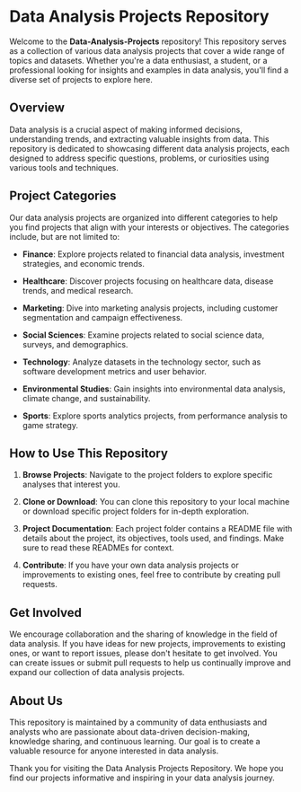 # Data Analysis Projects Repository

Welcome to the **Data-Analysis-Projects** repository! This repository serves as a collection of various data analysis projects that cover a wide range of topics and datasets. Whether you're a data enthusiast, a student, or a professional looking for insights and examples in data analysis, you'll find a diverse set of projects to explore here.

## Overview

Data analysis is a crucial aspect of making informed decisions, understanding trends, and extracting valuable insights from data. This repository is dedicated to showcasing different data analysis projects, each designed to address specific questions, problems, or curiosities using various tools and techniques.

## Project Categories

Our data analysis projects are organized into different categories to help you find projects that align with your interests or objectives. The categories include, but are not limited to:

- **Finance**: Explore projects related to financial data analysis, investment strategies, and economic trends.

- **Healthcare**: Discover projects focusing on healthcare data, disease trends, and medical research.

- **Marketing**: Dive into marketing analysis projects, including customer segmentation and campaign effectiveness.

- **Social Sciences**: Examine projects related to social science data, surveys, and demographics.

- **Technology**: Analyze datasets in the technology sector, such as software development metrics and user behavior.

- **Environmental Studies**: Gain insights into environmental data analysis, climate change, and sustainability.

- **Sports**: Explore sports analytics projects, from performance analysis to game strategy.

## How to Use This Repository

1. **Browse Projects**: Navigate to the project folders to explore specific analyses that interest you.

2. **Clone or Download**: You can clone this repository to your local machine or download specific project folders for in-depth exploration.

3. **Project Documentation**: Each project folder contains a README file with details about the project, its objectives, tools used, and findings. Make sure to read these READMEs for context.

4. **Contribute**: If you have your own data analysis projects or improvements to existing ones, feel free to contribute by creating pull requests.

## Get Involved

We encourage collaboration and the sharing of knowledge in the field of data analysis. If you have ideas for new projects, improvements to existing ones, or want to report issues, please don't hesitate to get involved. You can create issues or submit pull requests to help us continually improve and expand our collection of data analysis projects.

## About Us

This repository is maintained by a community of data enthusiasts and analysts who are passionate about data-driven decision-making, knowledge sharing, and continuous learning. Our goal is to create a valuable resource for anyone interested in data analysis.

Thank you for visiting the Data Analysis Projects Repository. We hope you find our projects informative and inspiring in your data analysis journey.
